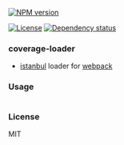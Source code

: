 
[![NPM version][npm-img]][npm-url]
<!-- [![Build status][travis-img]][travis-url] -->
<!-- [![Test coverage][coveralls-img]][coveralls-url] -->
[![License][license-img]][license-url]
[![Dependency status][david-img]][david-url]

### coverage-loader

* [istanbul](https://github.com/gotwarlost/istanbul) loader for [webpack](https://github.com/webpack/webpack)

### Usage

```js
```

### License
MIT

[npm-img]: https://img.shields.io/npm/v/coverage-loader.svg?style=flat-square
[npm-url]: https://npmjs.org/package/coverage-loader
[travis-img]: https://img.shields.io/travis/coderhaoxin/coverage-loader.svg?style=flat-square
[travis-url]: https://travis-ci.org/coderhaoxin/coverage-loader
[coveralls-img]: https://img.shields.io/coveralls/coderhaoxin/coverage-loader.svg?style=flat-square
[coveralls-url]: https://coveralls.io/r/coderhaoxin/coverage-loader?branch=master
[license-img]: https://img.shields.io/badge/license-MIT-green.svg?style=flat-square
[license-url]: http://opensource.org/licenses/MIT
[david-img]: https://img.shields.io/david/coderhaoxin/coverage-loader.svg?style=flat-square
[david-url]: https://david-dm.org/coderhaoxin/coverage-loader
